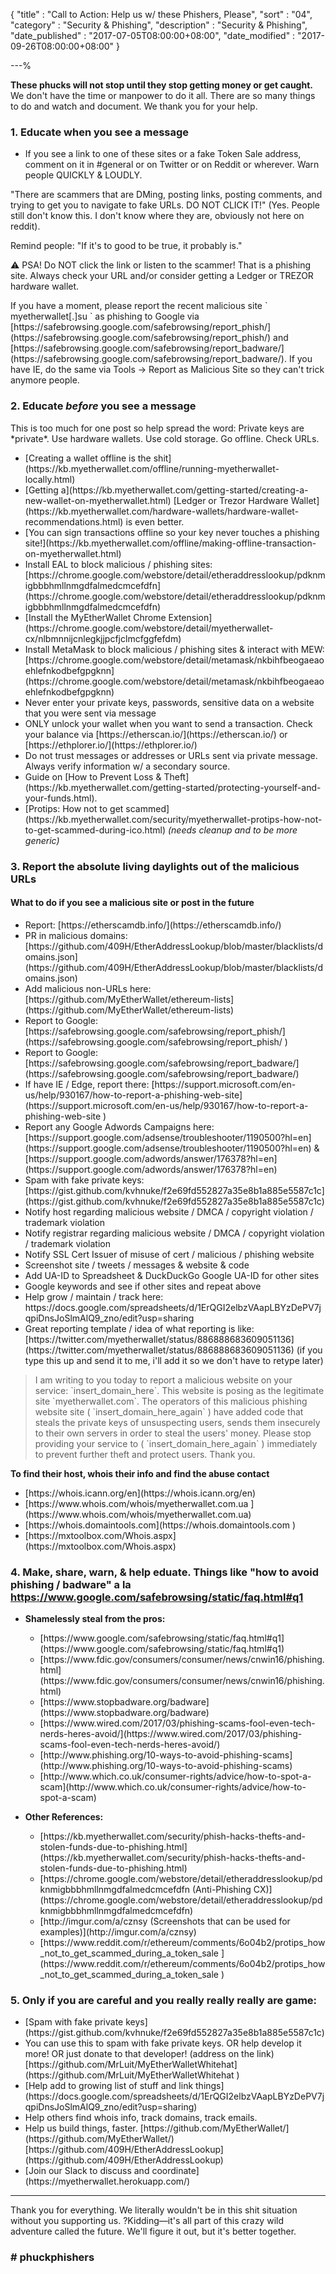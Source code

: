 {
"title"       : "Call to Action: Help us w/ these Phishers, Please",
"sort"        : "04",
"category"    : "Security & Phishing",
"description" : "Security & Phishing",
"date_published" : "2017-07-05T08:00:00+08:00",
"date_modified"  : "2017-09-26T08:00:00+08:00"
}

---%


<p id="articleTitleCalltoActionHelpuswthesePhishersPlease-subhead">
  <b>These phucks will not stop until they stop getting money or get caught.</b> We don't have the time or manpower to do it all. There are so many things to do and watch and document. We thank you for your help.
</p>

### 1. Educate when you see a message
<ul>
  <li id="1-educate-when-you-see-a-message-l1">If you see a link to one of these sites or a fake Token Sale address, comment on it in #general or on Twitter or on Reddit or wherever. Warn people QUICKLY & LOUDLY. </li>
</ul>

<p id="1-educate-when-you-see-a-message-p1">
  "There are scammers that are DMing, posting links, posting comments, and trying to get you to navigate to fake URLs. DO NOT CLICK IT!" (Yes. People still don't know this. I don't know where they are, obviously not here on reddit).
</p>
<p id="1-educate-when-you-see-a-message-p2">
  Remind people: "If it's to good to be true, it probably is."
</p>
<p id="1-educate-when-you-see-a-message-p3">
  ⚠ PSA! Do NOT click the link or listen to the scammer! That is a phishing site. Always check your URL and/or consider getting a Ledger or TREZOR hardware wallet.
</p>

<p id="1-educate-when-you-see-a-message-p4">
  If you have a moment, please report the recent malicious site ` myetherwallet[.]su ` as phishing to Google via [https://safebrowsing.google.com/safebrowsing/report_phish/](https://safebrowsing.google.com/safebrowsing/report_phish/) and [https://safebrowsing.google.com/safebrowsing/report_badware/](https://safebrowsing.google.com/safebrowsing/report_badware/). If you have IE, do the same via Tools -> Report as Malicious Site so they can't trick anymore people.
</p>


### 2. Educate *before* you see a message
<p id="2-educate-before-you-see-a-message-p1">
This is too much for one post so help spread the word: Private keys are *private*. Use hardware wallets. Use cold storage. Go offline. Check URLs.
</p>

<ul>
  <li id="2-educate-before-you-see-a-message-l1">
    [Creating a wallet offline is the shit](https://kb.myetherwallet.com/offline/running-myetherwallet-locally.html)
  </li>
  <li id="2-educate-before-you-see-a-message-l2">
    [Getting a](https://kb.myetherwallet.com/getting-started/creating-a-new-wallet-on-myetherwallet.html) [Ledger or Trezor Hardware Wallet](https://kb.myetherwallet.com/hardware-wallets/hardware-wallet-recommendations.html) is even better.
  </li>
  <li id="2-educate-before-you-see-a-message-l3">
    [You can sign transactions offline so your key never touches a phishing site!](https://kb.myetherwallet.com/offline/making-offline-transaction-on-myetherwallet.html)
  </li>
  <li id="2-educate-before-you-see-a-message-l4">
    Install EAL to block malicious / phishing sites: [https://chrome.google.com/webstore/detail/etheraddresslookup/pdknmigbbbhmllnmgdfalmedcmcefdfn](https://chrome.google.com/webstore/detail/etheraddresslookup/pdknmigbbbhmllnmgdfalmedcmcefdfn)
  </li>
  <li id="2-educate-before-you-see-a-message-l5">
    [Install the MyEtherWallet Chrome Extension](https://chrome.google.com/webstore/detail/myetherwallet-cx/nlbmnnijcnlegkjjpcfjclmcfggfefdm)
  </li>
  <li id="2-educate-before-you-see-a-message-l6">
    Install MetaMask to block malicious / phishing sites & interact with MEW: [https://chrome.google.com/webstore/detail/metamask/nkbihfbeogaeaoehlefnkodbefgpgknn](https://chrome.google.com/webstore/detail/metamask/nkbihfbeogaeaoehlefnkodbefgpgknn)
  </li>
  <li id="2-educate-before-you-see-a-message-l7">
    Never enter your private keys, passwords, sensitive data on a website that you were sent via message
  </li>
  <li id="2-educate-before-you-see-a-message-l8">
    ONLY unlock your wallet when you want to send a transaction. Check your balance via [https://etherscan.io/](https://etherscan.io/) or [https://ethplorer.io/](https://ethplorer.io/)
  </li>
  <li id="2-educate-before-you-see-a-message-l9">
    Do not trust messages or addresses or URLs sent via private message. Always verify information w/ a secondary source.
  </li>
  <li id="2-educate-before-you-see-a-message-l10">
    Guide on [How to Prevent Loss & Theft](https://kb.myetherwallet.com/getting-started/protecting-yourself-and-your-funds.html).
  </li>
  <li id="2-educate-before-you-see-a-message-l11">
    [Protips: How not to get scammed](https://kb.myetherwallet.com/security/myetherwallet-protips-how-not-to-get-scammed-during-ico.html) <em>(needs cleanup and to be more generic)</em>
  </li>
</ul>

### 3. Report the absolute living daylights out of the malicious URLs  

#### What to do if you see a malicious site or post in the future  

<ul>
  <li id="what-to-do-if-you-see-a-malicious-site-or-post-in-the-future-l1">
    Report: [https://etherscamdb.info/](https://etherscamdb.info/)
  </li>
  <li id="what-to-do-if-you-see-a-malicious-site-or-post-in-the-future-l2">
    PR in malicious domains: [https://github.com/409H/EtherAddressLookup/blob/master/blacklists/domains.json](https://github.com/409H/EtherAddressLookup/blob/master/blacklists/domains.json)
  </li>
  <li id="what-to-do-if-you-see-a-malicious-site-or-post-in-the-future-l3">
    Add malicious non-URLs here: [https://github.com/MyEtherWallet/ethereum-lists](https://github.com/MyEtherWallet/ethereum-lists)
  </li>
  <li id="what-to-do-if-you-see-a-malicious-site-or-post-in-the-future-l4">
    Report to Google: [https://safebrowsing.google.com/safebrowsing/report_phish/](https://safebrowsing.google.com/safebrowsing/report_phish/ )
  </li>
  <li id="what-to-do-if-you-see-a-malicious-site-or-post-in-the-future-l5">
    Report to Google: [https://safebrowsing.google.com/safebrowsing/report_badware/](https://safebrowsing.google.com/safebrowsing/report_badware/)
  </li>
  <li id="what-to-do-if-you-see-a-malicious-site-or-post-in-the-future-l6">
    If have IE / Edge, report there: [https://support.microsoft.com/en-us/help/930167/how-to-report-a-phishing-web-site](https://support.microsoft.com/en-us/help/930167/how-to-report-a-phishing-web-site )
  </li>
  <li id="what-to-do-if-you-see-a-malicious-site-or-post-in-the-future-l7">
    Report any Google Adwords Campaigns here: [https://support.google.com/adsense/troubleshooter/1190500?hl=en](https://support.google.com/adsense/troubleshooter/1190500?hl=en) & [https://support.google.com/adwords/answer/176378?hl=en](https://support.google.com/adwords/answer/176378?hl=en)
  </li>
  <li id="what-to-do-if-you-see-a-malicious-site-or-post-in-the-future-l8">
    Spam with fake private keys: [https://gist.github.com/kvhnuke/f2e69fd552827a35e8b1a885e5587c1c](https://gist.github.com/kvhnuke/f2e69fd552827a35e8b1a885e5587c1c)
  </li>
  <li id="what-to-do-if-you-see-a-malicious-site-or-post-in-the-future-l9">
    Notify host regarding malicious website / DMCA / copyright violation / trademark violation
  </li>
  <li id="what-to-do-if-you-see-a-malicious-site-or-post-in-the-future-l10">
    Notify registrar regarding malicious website / DMCA / copyright violation / trademark violation
  </li>
  <li id="what-to-do-if-you-see-a-malicious-site-or-post-in-the-future-l11">
    Notify SSL Cert Issuer of misuse of cert / malicious / phishing website
  </li>
  <li id="what-to-do-if-you-see-a-malicious-site-or-post-in-the-future-l12">
    Screenshot site / tweets / messages & website & code
  </li>
  <li id="what-to-do-if-you-see-a-malicious-site-or-post-in-the-future-l13">
    Add UA-ID to Spreadsheet & DuckDuckGo Google UA-ID for other sites
  </li>
  <li id="what-to-do-if-you-see-a-malicious-site-or-post-in-the-future-l14">
    Google keywords and see if other sites and repeat above
  </li>
  <li id="what-to-do-if-you-see-a-malicious-site-or-post-in-the-future-l15">
    Help grow / maintain / track here: https://docs.google.com/spreadsheets/d/1ErQGI2elbzVAapLBYzDePV7jqpiDnsJoSlmAlQ9_zno/edit?usp=sharing
  </li>
  <li id="what-to-do-if-you-see-a-malicious-site-or-post-in-the-future-l16">
  Great reporting template / idea of what reporting is like:
   [https://twitter.com/myetherwallet/status/886888683609051136](https://twitter.com/myetherwallet/status/886888683609051136) (if you type this up and send it to me, i'll add it so we don't have to retype later)
  </li>
</ul>
<blockquote id="report-quote">
  I am writing to you today to report a malicious website on your service: `insert_domain_here`. This website is posing as the legitimate site `myetherwallet.com`. The operators of this malicious phishing website site ( `insert_domain_here_again` ) have added code that steals the private keys of unsuspecting users, sends them insecurely to their own servers in order to steal the users' money. Please stop providing your service to ( `insert_domain_here_again` ) immediately to prevent further theft and protect users. Thank you.
</blockquote>

<p id="find-their-host"><b>To find their host, whois their info and find the abuse contact</b> </p>
<ul>
  <li id="find-their-host-l1">[https://whois.icann.org/en](https://whois.icann.org/en)</li>
  <li id="find-their-host-l2">[https://www.whois.com/whois/myetherwallet.com.ua ](https://www.whois.com/whois/myetherwallet.com.ua)</li>
  <li id="find-their-host-l3">[https://whois.domaintools.com](https://whois.domaintools.com )</li>
  <li id="find-their-host-l4">[https://mxtoolbox.com/Whois.aspx](https://mxtoolbox.com/Whois.aspx)</li>
</ul>  

### 4. Make, share, warn, & help eduate. Things like "how to avoid phishing / badware" a la https://www.google.com/safebrowsing/static/faq.html#q1

<ul>
  <li>
    <p id="4-make-share-warn-help-eduate-things-like-how-to-avoid-phishing-badware-a-la-https-www-google-com-safebrowsing-static-faq-html-q1-l1-p">
      <b>Shamelessly steal from the pros:</b>
    </p>
    <ul>
      <li id="4-make-share-warn-help-eduate-things-like-how-to-avoid-phishing-badware-a-la-https-www-google-com-safebrowsing-static-faq-html-q1-l1-p-l1">
        [https://www.google.com/safebrowsing/static/faq.html#q1](https://www.google.com/safebrowsing/static/faq.html#q1)
      </li>
      <li id="4-make-share-warn-help-eduate-things-like-how-to-avoid-phishing-badware-a-la-https-www-google-com-safebrowsing-static-faq-html-q1-l1-p-l2">
        [https://www.fdic.gov/consumers/consumer/news/cnwin16/phishing.html](https://www.fdic.gov/consumers/consumer/news/cnwin16/phishing.html)
      </li>
      <li id="4-make-share-warn-help-eduate-things-like-how-to-avoid-phishing-badware-a-la-https-www-google-com-safebrowsing-static-faq-html-q1-l1-p-l3">
        [https://www.stopbadware.org/badware](https://www.stopbadware.org/badware)
      </li>
      <li id="4-make-share-warn-help-eduate-things-like-how-to-avoid-phishing-badware-a-la-https-www-google-com-safebrowsing-static-faq-html-q1-l1-p-l4">
        [https://www.wired.com/2017/03/phishing-scams-fool-even-tech-nerds-heres-avoid/](https://www.wired.com/2017/03/phishing-scams-fool-even-tech-nerds-heres-avoid/)
      </li>
      <li id="4-make-share-warn-help-eduate-things-like-how-to-avoid-phishing-badware-a-la-https-www-google-com-safebrowsing-static-faq-html-q1-l1-p-l5">
        [http://www.phishing.org/10-ways-to-avoid-phishing-scams](http://www.phishing.org/10-ways-to-avoid-phishing-scams)
      </li>
      <li id="4-make-share-warn-help-eduate-things-like-how-to-avoid-phishing-badware-a-la-https-www-google-com-safebrowsing-static-faq-html-q1-l1-p-l6">
        [http://www.which.co.uk/consumer-rights/advice/how-to-spot-a-scam](http://www.which.co.uk/consumer-rights/advice/how-to-spot-a-scam)
      </li>
    </ul>
  </li>
  <li>
    <p id="4-make-share-warn-help-eduate-things-like-how-to-avoid-phishing-badware-a-la-https-www-google-com-safebrowsing-static-faq-html-q1-l2-p">
      <b>Other References:</b>
    </p>
    <ul>
      <li id="4-make-share-warn-help-eduate-things-like-how-to-avoid-phishing-badware-a-la-https-www-google-com-safebrowsing-static-faq-html-q1-l2-p-l1">
        [https://kb.myetherwallet.com/security/phish-hacks-thefts-and-stolen-funds-due-to-phishing.html](https://kb.myetherwallet.com/security/phish-hacks-thefts-and-stolen-funds-due-to-phishing.html)
      </li>
      <li id="4-make-share-warn-help-eduate-things-like-how-to-avoid-phishing-badware-a-la-https-www-google-com-safebrowsing-static-faq-html-q1-l2-p-l2">
        [https://chrome.google.com/webstore/detail/etheraddresslookup/pdknmigbbbhmllnmgdfalmedcmcefdfn (Anti-Phishing CX)](https://chrome.google.com/webstore/detail/etheraddresslookup/pdknmigbbbhmllnmgdfalmedcmcefdfn)
      </li>
      <li id="4-make-share-warn-help-eduate-things-like-how-to-avoid-phishing-badware-a-la-https-www-google-com-safebrowsing-static-faq-html-q1-l2-p-l3">
        [http://imgur.com/a/cznsy (Screenshots that can be used for examples)](http://imgur.com/a/cznsy)
      </li>
      <li id="4-make-share-warn-help-eduate-things-like-how-to-avoid-phishing-badware-a-la-https-www-google-com-safebrowsing-static-faq-html-q1-l2-p-l4">
        [https://www.reddit.com/r/ethereum/comments/6o04b2/protips_how_not_to_get_scammed_during_a_token_sale ](https://www.reddit.com/r/ethereum/comments/6o04b2/protips_how_not_to_get_scammed_during_a_token_sale )
      </li>
    </ul>
  </li>
</ul>


### 5. Only if you are careful and you really really really are game:
<ul>
  <li id="5-only-if-you-are-careful-and-you-really-really-really-are-game-l1">
    [Spam with fake private keys](https://gist.github.com/kvhnuke/f2e69fd552827a35e8b1a885e5587c1c)
  </li>
  <li id="5-only-if-you-are-careful-and-you-really-really-really-are-game-l2">
    You can use this to spam with fake private keys. OR help develop it more! OR just donate to that developer! (address on the link) [https://github.com/MrLuit/MyEtherWalletWhitehat](https://github.com/MrLuit/MyEtherWalletWhitehat )
  </li>
  <li id="5-only-if-you-are-careful-and-you-really-really-really-are-game-l3">
    [Help add to growing list of stuff and link things](https://docs.google.com/spreadsheets/d/1ErQGI2elbzVAapLBYzDePV7jqpiDnsJoSlmAlQ9_zno/edit?usp=sharing)
  </li>
  <li id="5-only-if-you-are-careful-and-you-really-really-really-are-game-l4">
    Help others find whois info, track domains, track emails.
  </li>
  <li id="5-only-if-you-are-careful-and-you-really-really-really-are-game-l5">
    Help us build things, faster. [https://github.com/MyEtherWallet/](https://github.com/MyEtherWallet/) [https://github.com/409H/EtherAddressLookup](https://github.com/409H/EtherAddressLookup)
  </li>
  <li id="5-only-if-you-are-careful-and-you-really-really-really-are-game-l6">
    [Join our Slack to discuss and coordinate](https://myetherwallet.herokuapp.com/)
  </li>
</ul>


---
<p id="5-only-if-you-are-careful-and-you-really-really-really-are-game-subfooter">
  Thank you for everything. We literally wouldn't be in this shit situation without you supporting us. ?Kidding—it's all part of this crazy wild adventure called the future. We'll figure it out, but it's better together.
</p>

### \# phuckphishers
